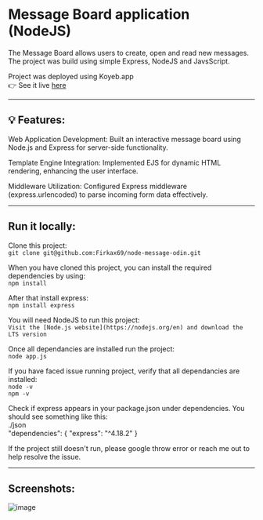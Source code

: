 # Message Board application (NodeJS)

The Message Board allows users to create, open and read new messages. The project was build using simple Express, NodeJS and JavsScript.


Project was deployed using Koyeb.app <br/>
👉 See it live [here](https://parallel-buzzard-ihorkovalevskyi-97c43156.koyeb.app/)

-  -  -  -  -  -  -  -  -  -  -  -  -  -  -  -  -  -  -  -  -  -  -  -  -  


## 💡 Features:
Web Application Development: Built an interactive message board using Node.js and Express for server-side functionality.<br/>

Template Engine Integration: Implemented EJS for dynamic HTML rendering, enhancing the user interface.<br/>

Middleware Utilization: Configured Express middleware (express.urlencoded) to parse incoming form data effectively.<br/>


-  -  -  -  -  -  -  -  -  -  -  -  -  -  -  -  -  -  -  -  -  -  -  -  -  

## Run it locally:

Clone this project:<br/>
`git clone git@github.com:Firkax69/node-message-odin.git`

When you have cloned this project, you can install the required dependencies by using:<br/>
`npm install` 

After that install express:<br/>
`npm install express`

You will need NodeJS to run this project:<br/>
`Visit the [Node.js website](https://nodejs.org/en) and download the LTS version`

Once all dependancies are installed run the project:<br/>
`node app.js`


If you have faced issue running project, verify that all dependancies are installed:<br/>
`node -v`<br/>
`npm -v`<br/>

Check if express appears in your package.json under dependencies. You should see something like this:<br/>
./json<br/>
"dependencies": {
  "express": "^4.18.2"
}

If the project still doesn't run, please google throw error or reach me out to help resolve the issue.

-  -  -  -  -  -  -  -  -  -  -  -  -  -  -  -  -  -  -  -  -  -  -  -  -  

## Screenshots:

![image](https://github.com/user-attachments/assets/a155e739-cbc6-4a68-945e-5db74da5680a)

